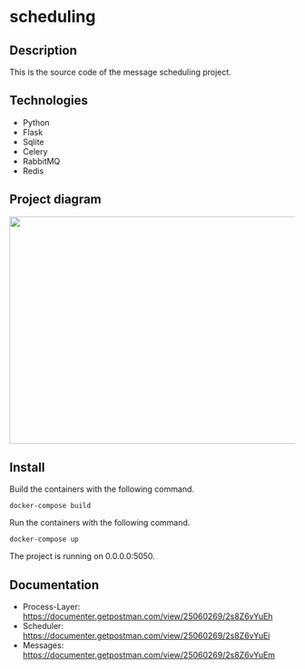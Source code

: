 # scheduling
## Description
This is the source code of the message scheduling project. 

## Technologies

* Python
* Flask
* Sqlite
* Celery
* RabbitMQ
* Redis

## Project diagram
<img src="https://user-images.githubusercontent.com/41692593/209727518-d0ca725f-e5c5-485e-9fa7-1625d6207f2c.png" width="550" height="400"></img>

## Install
Build the containers with the following command.

```
docker-compose build
```
Run the containers with the following command.
```
docker-compose up
```
The project is running on 0.0.0.0:5050.

## Documentation
* Process-Layer: https://documenter.getpostman.com/view/25060269/2s8Z6vYuEh
* Scheduler: https://documenter.getpostman.com/view/25060269/2s8Z6vYuEi
* Messages: https://documenter.getpostman.com/view/25060269/2s8Z6vYuEm

